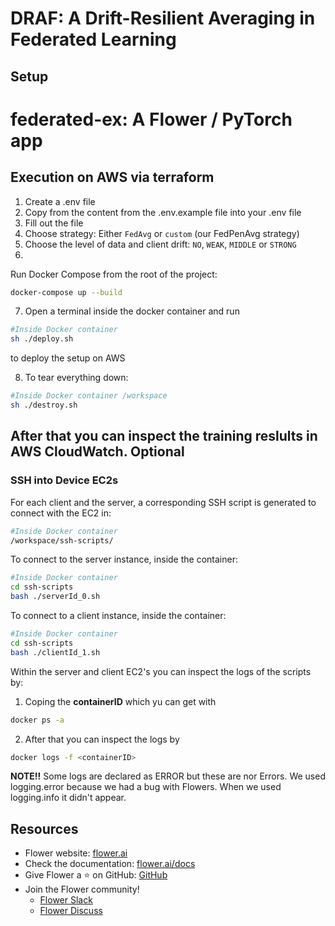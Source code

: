 # DRAF: A Drift-Resilient Averaging in Federated Learning

## Setup

# federated-ex: A Flower / PyTorch app

## Execution on AWS via terraform

1. Create a .env file
2. Copy from the content from the .env.example file into your .env file
3. Fill out the file
4. Choose strategy: Either ``FedAvg`` or ``custom`` (our FedPenAvg strategy)
5. Choose the level of data and client drift: ``NO``, ``WEAK``, ``MIDDLE`` or ``STRONG``
6. 
Run Docker Compose from the root of the project:

```bash
docker-compose up --build

```
7. Open a terminal inside the docker container and run 

```bash
#Inside Docker container
sh ./deploy.sh
```
to deploy the setup on AWS

8. To tear everything down:

```bash
#Inside Docker container /workspace
sh ./destroy.sh
```

After that you can inspect the training reslults in AWS CloudWatch.
Optional
---
### SSH into Device EC2s

For each client and the server, a corresponding SSH script is generated to connect with the EC2  in:

```bash
#Inside Docker container
/workspace/ssh-scripts/
```

To connect to the server instance, inside the container:

```bash
#Inside Docker container
cd ssh-scripts
bash ./serverId_0.sh 
```

To connect to a client instance, inside the container:

```bash
#Inside Docker container
cd ssh-scripts
bash ./clientId_1.sh 
```
Within the server and client EC2's you can inspect the logs of the scripts by:
1. Coping the **containerID** which yu can get with
```bash
docker ps -a 
```
2. After that you can inspect the logs by 
```bash
docker logs -f <containerID>
```
**NOTE!!**
Some logs are declared as ERROR but these are nor Errors.
We used logging.error because we had a bug with Flowers. When we used logging.info it didn't
appear. 

## Resources

- Flower website: [flower.ai](https://flower.ai/)
- Check the documentation: [flower.ai/docs](https://flower.ai/docs/)
- Give Flower a ⭐️ on GitHub: [GitHub](https://github.com/adap/flower)
- Join the Flower community!
  - [Flower Slack](https://flower.ai/join-slack/)
  - [Flower Discuss](https://discuss.flower.ai/)
